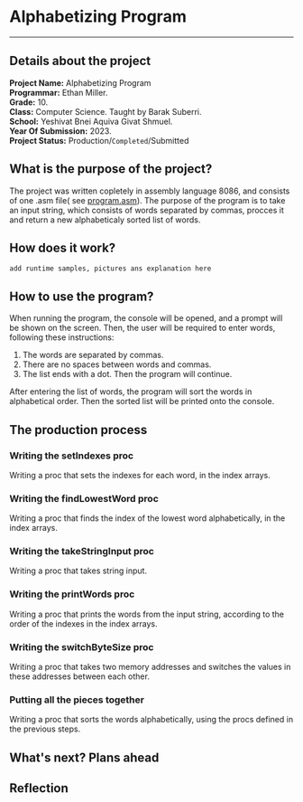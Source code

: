 # Alphabetizing Program
***
## Details about the project
**Project Name:** Alphabetizing Program<br/>
**Programmar:** Ethan Miller.<br/>
**Grade:** 10.<br/>
**Class:** Computer Science. Taught by Barak Suberri.<br/>
**School:** Yeshivat Bnei Aquiva Givat Shmuel.<br/>
**Year Of Submission:** 2023.<br/>
**Project Status:** Production/`Completed`/Submitted

## What is the purpose of the project?
The project was written copletely in assembly language 8086, and consists of one .asm file( see [program.asm](https://github.com/baraksu/SortDictionary/blob/main/program.asm)).
The purpose of the program is to take an input string, which consists of words separated by commas,
procces it and return a new alphabeticaly sorted list of words.

## How does it work?
`add runtime samples, pictures ans explanation here`

## How to use the program?
When running the program, the console will be opened, and a prompt will be shown on the screen.
Then, the user will be required to enter words, following these instructions:
1. The words are separated by commas.<br/>
2. There are no spaces between words and commas.<br/>
3. The list ends with a dot. Then the program will continue.<br/>

After entering the list of words, the program  will sort the words in alphabetical order.
Then the sorted list will be printed onto the console.

## The production process
### Writing the setIndexes proc
Writing a proc that sets the indexes for each word, in the index arrays.
### Writing the findLowestWord proc
Writing a proc that finds the index of the lowest word alphabetically, in the index arrays.
### Writing the takeStringInput proc
Writing a proc that takes string input.
### Writing the printWords proc
Writing a proc that prints the words from the input string, according to the order of the indexes in the index arrays.
### Writing the switchByteSize proc
Writing a proc that takes two memory addresses and switches the values in these addresses between each other.
### Putting all the pieces together
Writing a proc that sorts the words alphabetically, using the procs defined in the previous steps.

## What's next? Plans ahead

## Reflection

